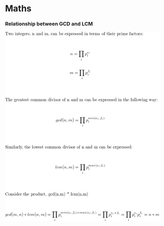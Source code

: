 # Maths

### Relationship between GCD and LCM 

![Proof](https://github.com/polyglotpiglet/blogs/blob/master/maths/gcdLcm/relationshipBetweenGcdAndLcm.png)